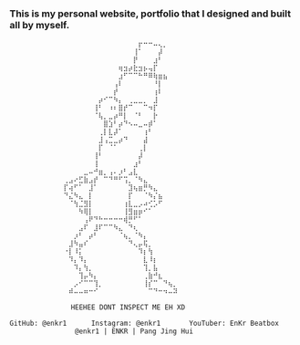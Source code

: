 ### This is my personal website, portfolio that I designed and built all by myself.

                ⠀⠀⠀⠀⠀⠀⠀⠀⠀⠀⠀⠀⠀⠀⠀⠀⡖⠒⠒⠤⢄⡀⠀⠀⠀
                ⠀⠀⠀⠀⠀⠀⠀⠀⠀⠀⠀⠀⠀⠀⠀⢸⠁⠀⠀⠀⡼⠀⠀
                ⠀⠀⠀⠀⠀⠀⠀⠀⠀⠀⠀⠀⠀⠀⠀⡟⠀⠀⠀⣰⠃⠀⠀⠀⠀
                ⠀⠀⠀⠀⠀⠀⠀⠀⠀⠀⠀⠀⢶⣲⡴⣗⣲⡦⢤⡏⠀⠀⠀⠀⠀
                ⠀⠀⠀⠀⠀⠀⠀⠀⠀⠀⠀⠀⣰⠋⠉⠉⠓⠛⠿⢷⣶⣦⠀⠀⠀
                ⠀⠀⠀⠀⠀⠀⠀⠀⠀⠀⠀⢠⠇⠀⠀⠀⠀⠀⠀⠘⡇⠀⠀⠀⠀
                ⠀⠀⠀⠀⠀⠀⠀⠀⠀⠀⠀⡞⠀⠀⠀⠀⠀⠀⠀⢰⠇⠀⠀⠀⠀
                ⠀⠀⠀⠀⠀⠀⠀⠀⡴⠊⠉⠳⡄⠀⢀⣀⣀⡀⠀⣸⠀⠀⠀⠀⠀
                ⠀⠀⠀⠀⠀⠀⠀⢸⠃⠀⠰⠆⣿⡞⠉⠀⠀⠉⠲⡏⠀⠀⠀⠀⠀
                ⠀⠀⠀⠀⠀⠀⠀⠈⢧⡀⣀⡴⠛⡇⠀⠈⠃⠀⠀⡗⠀⠀⠀⠀⠀
                ⠀⠀⠀⠀⠀⠀⠀⠀⠀⣿⣱⠃⡴⠙⠢⠤⣀⠤⡾⠁⠀⠀⠀⠀⠀
                ⠀⠀⠀⠀⠀⠀⠀⠀⢀⡇⣇⡼⠁⠀⠀⠀⠀⢰⠃⠀⠀⠀⠀⠀⠀
                ⠀⠀⠀⠀⠀⠀⠀⠀⣸⢠⣉⣀⡴⠙⠀⠀⠀⣼⠀⠀⠀⠀⠀⠀⠀
                ⠀⠀⠀⠀⠀⠀⠀⠀⡏⠀⠈⠁⠀⠀⠀⠀⢀⡇⠀⠀⠀⠀⠀⠀⠀
                ⠀⠀⠀⠀⠀⠀⠀⢸⠃⠀⠀⠀⠀⠀⠀⠀⡼⠀⠀⠀⠀⠀⠀⠀⠀
                ⠀⠀⠀⠀⠀⠀⠀⢸⠀⠀⠀⠀⠀⠀⠀⣰⠃⠀⠀⠀⠀⠀⠀⠀⠀
                ⠀⠀⠀⠀⠀⣀⠤⠚⣶⡀⢠⠄⡰⠃⣠⣇⠀⠀⠀⠀⠀⠀⠀⠀⠀
                ⠀⢀⣠⠔⣋⣷⣠⡞⠀⠉⠙⠛⠋⢩⡀⠈⠳⣄⠀⠀⠀⠀⠀⠀⠀
                ⠀⡏⢴⠋⠁⠀⣸⠁⠀⠀⠀⠀⠀⠀⣹⢦⣶⡛⠳⣄⠀⠀⠀⠀⠀
                ⠀⠙⣌⠳⣄⠀⡇⠀⠀⠀⠀⠀⠀⠀⡏⠀⠀⠈⠳⡌⣦⠀⠀⠀⠀
                ⠀⠀⠈⢳⣈⣻⡇⠀⠀⠀⠀⠀⠀⢰⣇⣀⡠⠴⢊⡡⠋⠀⠀⠀⠀
                ⠀⠀⠀⠀⠳⢿⡇⠀⠀⠀⠀⠀⠀⢸⣻⣶⡶⠊⠁⠀⠀⠀⠀⠀⠀
                ⠀⠀⠀⠀⠀⢠⠟⠙⠓⠒⠒⠒⠒⢾⡛⠋⠁⠀⠀⠀⠀⠀⠀⠀⠀
                ⠀⠀⠀⠀⣠⠏⠀⣸⠏⠉⠉⠳⣄⠀⠙⢆⠀⠀⠀⠀⠀⠀⠀⠀⠀
                ⠀⠀⠀⡰⠃⠀⡴⠃⠀⠀⠀⠀⠈⢦⡀⠈⠳⡄⠀⠀⠀⠀⠀⠀⠀
                ⠀⠀⣸⠳⣤⠎⠀⠀⠀⠀⠀⠀⠀⠀⠙⢄⡤⢯⡀⠀⠀⠀⠀⠀⠀
                ⠀⠐⡇⠸⡅⠀⠀⠀⠀⠀⠀⠀⠀⠀⠀⠀⠹⡆⢳⠀⠀⠀⠀⠀⠀
                ⠀⠀⠹⡄⠹⡄⠀⠀⠀⠀⠀⠀⠀⠀⠀⠀⠀⣇⠸⡆⠀⠀⠀⠀⠀
                ⠀⠀⠀⠹⡄⢳⡀⠀⠀⠀⠀⠀⠀⠀⠀⠀⠀⢹⡀⣧⠀⠀⠀⠀⠀
                ⠀⠀⠀⠀⢹⡤⠳⡄⠀⠀⠀⠀⠀⠀⠀⠀⠀⢀⣷⠚⣆⠀⠀⠀⠀
                ⠀⠀⠀⡠⠊⠉⠉⢹⡀⠀⠀⠀⠀⠀⠀⠀⠀⢸⡎⠉⠀⠙⢦⡀⠀
                ⠀⠀⠾⠤⠤⠶⠒⠊⠀⠀⠀⠀⠀⠀⠀⠀⠀⠀⠉⠙⠒⠲⠤⠽⠀

                   HEEHEE DONT INSPECT ME EH XD

    GitHub: @enkr1      Instagram: @enkr1       YouTuber: EnKr Beatbox
                    @enkr1 | ENKR | Pang Jing Hui
